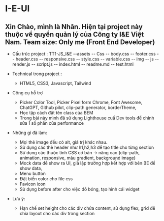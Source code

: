 # I-E-UI
Xin Chào, mình là Nhân.
Hiện tại project này thuộc về quyền quản lý của Công ty I&E Việt Nam.
Team size: Only me (Front End Developer)
 -

* Cấu trúc project : 
TT1-JS_I&E  --assets
            -- Css  -- body.css
                    -- footer.css
                    -- header.css
                    -- responsive.css
                    -- style.css
                    -- variable.css
            -- img 
            -- js   -- render.js
                    -- script.js
            -- index.html
            -- readme.md
            -- test.html

* Technical trong project :
  - HTML5, CSS3, Javascript, Tailwind
* Công cụ hỗ trợ
  - Picker Color Tool, Picker Pixel form Chrome, Font Awesome, ChatGPT, Github pilot, clip-path generator, borderTheme, 
  - Học tập cách đặt tên class của BEM
  - Trong bài này mình đã sử dụng Lighthouse cuẩ Dev tools để chỉnh sửa 1 số phần của performance
* Những gì đã làm: 
  - Mọi thẻ image đều có alt, giá trị khác nhau.
  - Sử dụng các thẻ header như h1,h2,h3 để tạo title cho từng section
  - Sử dụng các thuộc tính CSS cơ bản -> nâng cao (clip-path, animation, responsive, màu gradient, background image)
  - Mock data để show ra UI, giả lập trường hợp kết hợp với bên BE để show data,
  - Menu button
  - Đặt biến color cho file css
  - Favicon icon
  - Sử dụng before after cho việc đổ bóng, tạo hình cái widget

* Lưu ý: 
  - Hạn chế set height cho các div chứa content, sử dụng flex, grid để chia layout cho các div trong section